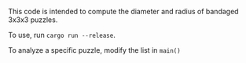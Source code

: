 This code is intended to compute the diameter and radius of bandaged 3x3x3
puzzles.

To use, run `cargo run --release`. 

To analyze a specific puzzle, modify the list in `main()`

